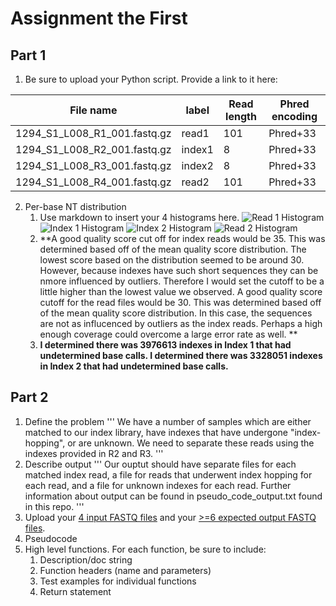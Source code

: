 # Assignment the First

## Part 1
1. Be sure to upload your Python script. Provide a link to it here:

| File name | label | Read length | Phred encoding |
|---|---|---|---|
| 1294_S1_L008_R1_001.fastq.gz | read1 | 101 | Phred+33 |
| 1294_S1_L008_R2_001.fastq.gz | index1 | 8 | Phred+33 |
| 1294_S1_L008_R3_001.fastq.gz | index2 | 8 | Phred+33 |
| 1294_S1_L008_R4_001.fastq.gz | read2 | 101 | Phred+33 |

2. Per-base NT distribution
    1. Use markdown to insert your 4 histograms here.
    ![Read 1 Histogram](/projects/bgmp/perrisn/bioinfo/Bi622/Demultiplex/Assignment-the-first/read1_file.png)
    ![Index 1 Histogram](/projects/bgmp/perrisn/bioinfo/Bi622/Demultiplex/Assignment-the-first/index1_file.png)
    ![Index 2 Histogram](/projects/bgmp/perrisn/bioinfo/Bi622/Demultiplex/Assignment-the-first/index2_file.png)
    ![Read 2 Histogram](/projects/bgmp/perrisn/bioinfo/Bi622/Demultiplex/Assignment-the-first/read2_file.png)
    2. **A good quality score cut off for index reads would be 35. This was determined based off of the mean quality score distribution. The lowest score based on the distribution seemed to be around 30. However, because indexes have such short sequences they can be nmore influenced by outliers. Therefore I would set the cutoff to be a little higher than the lowest value we observed. A good quality score cutoff for the read files would be 30. This was determined based off of the mean quality score distribution. In this case, the sequences are not as influcenced by outliers as the index reads. Perhaps a high enough coverage could overcome a large error rate as well. **
    3. **I determined there was 3976613 indexes in Index 1 that had undetermined base calls. I determined there was 3328051 indexes in Index 2 that had undetermined base calls.**
    
## Part 2
1. Define the problem
'''
We have a number of samples which are either matched to our index library, have indexes that have undergone "index-hopping", or are unknown. We need to separate these reads using the indexes provided in R2 and R3. 
'''
2. Describe output
'''
Our ouptut should have separate files for each matched index read, a file for reads that underwent index hopping for each read, and a file for unknown indexes for each read. Further information about output can be found in pseudo_code_output.txt found in this repo. 
'''
3. Upload your [4 input FASTQ files](../TEST-input_FASTQ) and your [>=6 expected output FASTQ files](../TEST-output_FASTQ).
4. Pseudocode
5. High level functions. For each function, be sure to include:
    1. Description/doc string
    2. Function headers (name and parameters)
    3. Test examples for individual functions
    4. Return statement
